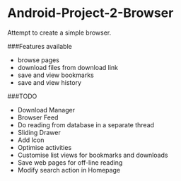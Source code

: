 # Android-Project-2-Browser
Attempt to create a simple browser.

###Features available 
- browse pages
- download files from download link
- save and view bookmarks 
- save and view history  


###TODO
- Download Manager
- Browser Feed 
- Do reading from database in a separate thread 
- Sliding Drawer
- Add Icon
- Optimise activities 
- Customise list views for bookmarks and downloads 
- Save web pages for off-line reading 
- Modify search action in Homepage

